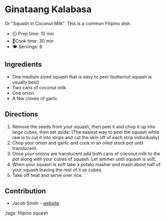 # Ginataang Kalabasa

Or "Squash in Coconut Milk". This is a common Filipino dish.

- ⏲️ Prep time: 10 min
- 🍳Cook time: 30 min
- 🍽️ Servings: 8

## Ingredients

- One medium sized squash that is easy to peel (butternut squash is usually best)
- Two cans of coconut milk
- One onion
- A few cloves of garlic

## Directions

1. Remove the seeds from your squash, then peel it and chop it up into large cubes, then set aside. (The easiest way to peel the squash while raw is to cut it into strips and cut the skin off of each strip individually)
2. Chop your onion and garlic and cook in an oiled stock pot until translucent.
3. Once your onions are translucent add both cans of coconut milk to the pot along with your cubes of squash. Let simmer until squash is soft.
4. When your squash is soft take a potato masher and mash about half of your squash leaving the rest of it as cubes.
5. Take off heat and serve over rice.

## Contribution

- Jacob Smith - [website](https://jacobwsmith.xyz)

;tags: filipino squash
